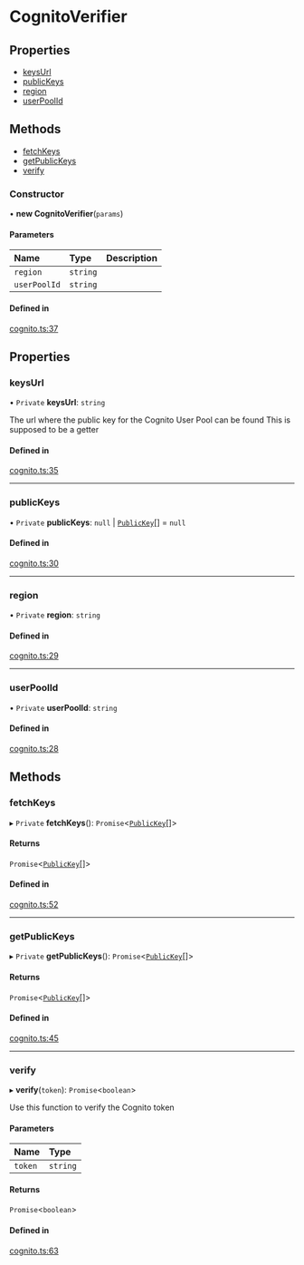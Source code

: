 # CognitoVerifier

## Properties

- [keysUrl](#keysurl)
- [publicKeys](#publickeys)
- [region](#region)
- [userPoolId](#userpoolid)

## Methods

- [fetchKeys](#fetchkeys)
- [getPublicKeys](#getpublickeys)
- [verify](#verify)

### Constructor

• **new CognitoVerifier**(`params`)

#### Parameters

| Name | Type | Description
| :------ | :------ | :------ |
| `region` | `string` |
| `userPoolId` | `string` |

#### Defined in

[cognito.ts:37](https://github.com/distinction-dev/lambda-authorizer-utils/blob/3d085bb/src/cognito.ts#L37)

## Properties

### keysUrl

• `Private` **keysUrl**: `string`

The url where the public key for the Cognito User Pool can be found
This is supposed to be a getter

#### Defined in

[cognito.ts:35](https://github.com/distinction-dev/lambda-authorizer-utils/blob/3d085bb/src/cognito.ts#L35)

___

### publicKeys

• `Private` **publicKeys**: ``null`` \| [`PublicKey`](../interfaces/PublicKey.md)[] = `null`

#### Defined in

[cognito.ts:30](https://github.com/distinction-dev/lambda-authorizer-utils/blob/3d085bb/src/cognito.ts#L30)

___

### region

• `Private` **region**: `string`

#### Defined in

[cognito.ts:29](https://github.com/distinction-dev/lambda-authorizer-utils/blob/3d085bb/src/cognito.ts#L29)

___

### userPoolId

• `Private` **userPoolId**: `string`

#### Defined in

[cognito.ts:28](https://github.com/distinction-dev/lambda-authorizer-utils/blob/3d085bb/src/cognito.ts#L28)

## Methods

### fetchKeys

▸ `Private` **fetchKeys**(): `Promise`<[`PublicKey`](../interfaces/PublicKey.md)[]\>

#### Returns

`Promise`<[`PublicKey`](../interfaces/PublicKey.md)[]\>

#### Defined in

[cognito.ts:52](https://github.com/distinction-dev/lambda-authorizer-utils/blob/3d085bb/src/cognito.ts#L52)

___

### getPublicKeys

▸ `Private` **getPublicKeys**(): `Promise`<[`PublicKey`](../interfaces/PublicKey.md)[]\>

#### Returns

`Promise`<[`PublicKey`](../interfaces/PublicKey.md)[]\>

#### Defined in

[cognito.ts:45](https://github.com/distinction-dev/lambda-authorizer-utils/blob/3d085bb/src/cognito.ts#L45)

___

### verify

▸ **verify**(`token`): `Promise`<`boolean`\>

Use this function to verify the Cognito token

#### Parameters

| Name | Type |
| :------ | :------ |
| `token` | `string` |

#### Returns

`Promise`<`boolean`\>

#### Defined in

[cognito.ts:63](https://github.com/distinction-dev/lambda-authorizer-utils/blob/3d085bb/src/cognito.ts#L63)
